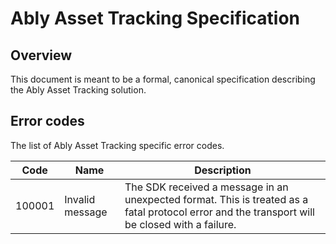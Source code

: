 # Ably Asset Tracking Specification

## Overview

This document is meant to be a formal, canonical specification describing the Ably Asset Tracking solution.

## Error codes

The list of Ably Asset Tracking specific error codes.

| Code   | Name            | Description                                                                                                                                    |
| ------ | --------------- | ---------------------------------------------------------------------------------------------------------------------------------------------- |
| 100001 | Invalid message | The SDK received a message in an unexpected format. This is treated as a fatal protocol error and the transport will be closed with a failure. |
